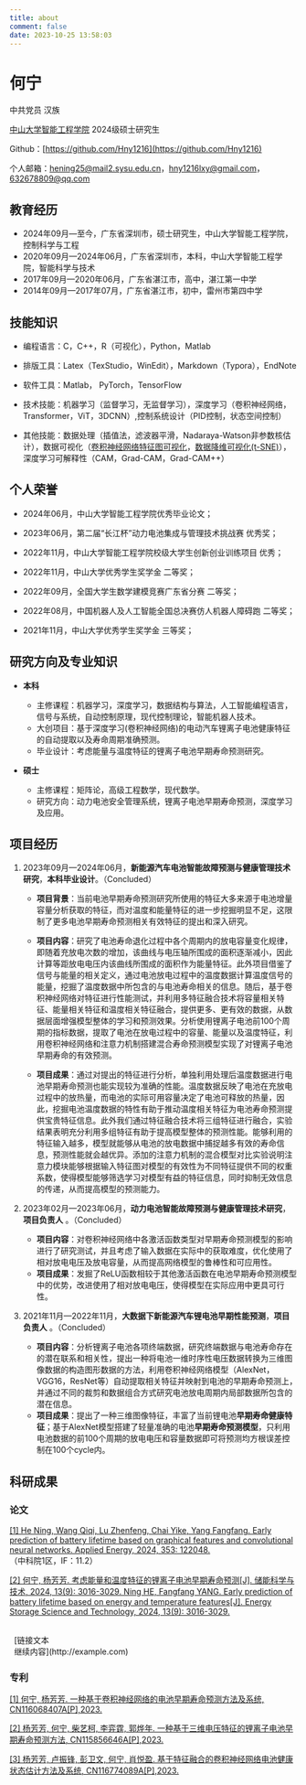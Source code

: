 ```yaml
---
title: about
comment: false
date: 2023-10-25 13:58:03
---
```


# 何宁

中共党员  汉族

[中山大学智能工程学院](https://ise.sysu.edu.cn/index.htm)    2024级硕士研究生

Github：[https://github.com/Hny1216](https://github.com/Hny1216)

个人邮箱：<hening25@mail2.sysu.edu.cn>，<hny1216lxy@gmail.com>，<632678809@qq.com>



## 教育经历

- 2024年09月—至今，广东省深圳市，硕士研究生，中山大学智能工程学院，控制科学与工程
- 2020年09月—2024年06月，广东省深圳市，本科，中山大学智能工程学院，智能科学与技术
- 2017年09月—2020年06月，广东省湛江市，高中，湛江第一中学
- 2014年09月—2017年07月，广东省湛江市，初中，雷州市第四中学



## 技能知识

- 编程语言：C，C++，R（可视化），Python，Matlab

- 排版工具：Latex（TexStudio，WinEdit），Markdown（Typora），EndNote

- 软件工具：Matlab， PyTorch，TensorFlow

- 技术技能：机器学习（监督学习，无监督学习），深度学习（卷积神经网络，Transformer，ViT，3DCNN）,控制系统设计（PID控制，状态空间控制）

- 其他技能：数据处理（插值法，滤波器平滑，Nadaraya-Watson非参数核估计），数据可视化（[卷积神经网络特征图可视化](https://github.com/Hny1216/FeatureMapVisualization.git)，[数据降维可视化(t-SNE)]()），深度学习可解释性（CAM，Grad-CAM，Grad-CAM++）



## 个人荣誉

- 2024年06月，中山大学智能工程学院优秀毕业论文；

- 2023年06月，第二届“长江杯”动力电池集成与管理技术挑战赛 优秀奖；

- 2022年11月，中山大学智能工程学院校级大学生创新创业训练项目 优秀；

- 2022年11月，中山大学优秀学生奖学金 二等奖；

- 2022年09月，全国大学生数学建模竞赛广东省分赛 二等奖；

- 2022年08月，中国机器人及人工智能全国总决赛仿人机器人障碍跑 二等奖；

- 2021年11月，中山大学优秀学生奖学金 三等奖；



## 研究方向及专业知识

- **本科**
  - 主修课程：机器学习，深度学习，数据结构与算法，人工智能编程语言，信号与系统，自动控制原理，现代控制理论，智能机器人技术。
  - 大创项目：基于深度学习(卷积神经网络)的电动汽车锂离子电池健康特征的自动提取以及寿命周期准确预测。
  - 毕业设计：考虑能量与温度特征的锂离子电池早期寿命预测研究。

- **硕士**
  - 主修课程：矩阵论，高级工程数学，现代数学。
  - 研究方向：动力电池安全管理系统，锂离子电池早期寿命预测，深度学习及应用。





## 项目经历

1. 2023年09月—2024年06月，**新能源汽车电池智能故障预测与健康管理技术研究**，**本科毕业设计**。（Concluded）

   - **项目背景**：当前电池早期寿命预测研究所使用的特征大多来源于电池增量容量分析获取的特征，而对温度和能量特征的进一步挖掘明显不足，这限制了更多电池早期寿命预测相关有效特征的提出和深入研究。

   - **项目内容**：研究了电池寿命退化过程中各个周期内的放电容量变化规律，即随着充放电次数的增加，该曲线与电压轴所围成的面积逐渐减小，因此计算等距放电电压内该曲线所围成的面积作为能量特征。此外项目借鉴了信号与能量的相关定义，通过电池放电过程中的温度数据计算温度信号的能量，挖掘了温度数据中所包含的与电池寿命相关的信息。随后，基于卷积神经网络对特征进行性能测试，并利用多特征融合技术将容量相关特征、能量相关特征和温度相关特征融合，提供更多、更有效的数据，从数据层面增强模型整体的学习和预测效果。分析使用锂离子电池前100个周期的指标数据，提取了电池在放电过程中的容量、能量以及温度特征，利用卷积神经网络和注意力机制搭建混合寿命预测模型实现了对锂离子电池早期寿命的有效预测。
   - **项目成果**：通过对提出的特征进行分析，单独利用处理后温度数据进行电池早期寿命预测也能实现较为准确的性能。温度数据反映了电池在充放电过程中的放热量，而电池的实际可用容量决定了电池可释放的热量，因此，挖掘电池温度数据的特性有助于推动温度相关特征为电池寿命预测提供宝贵特征信息。此外我们通过特征融合技术将三组特征进行融合，实验结果表明充分利用多组特征有助于提高模型整体的预测性能。能够利用的特征输入越多，模型就能够从电池的放电数据中捕捉越多有效的寿命信息，预测性能就会越优异。添加的注意力机制的混合模型对比实验说明注意力模块能够根据输入特征图对模型的有效性为不同特征提供不同的权重系数，使得模型能够筛选学习对模型有益的特征信息，同时抑制无效信息的传递，从而提高模型的预测能力。

2. 2023年02月—2023年06月，**动力电池智能故障预测与健康管理技术研究**，**项目负责人** 。（Concluded）
   - **项目内容**：对卷积神经网络中各激活函数类型对早期寿命预测模型的影响进行了研究测试，并且考虑了输入数据在实际中的获取难度，优化使用了相对放电电压及放电容量，从而提高网络模型的鲁棒性和可应用性。
   - **项目成果**：发掘了ReLU函数相较于其他激活函数在电池早期寿命预测模型中的优势，改进使用了相对放电电压，使得模型在实际应用中更具可行性。

3. 2021年11月—2022年11月，**大数据下新能源汽车锂电池早期性能预测**，**项目负责人** 。（Concluded）
   - **项目内容**：分析锂离子电池各项终端数据，研究终端数据与电池寿命存在的潜在联系和相关性，提出一种将电池一维时序性电压数据转换为三维图像数据的构造图形数据的方法，利用卷积神经网络模型（AlexNet，VGG16，ResNet等）自动提取相关特征并映射到电池的早期寿命预测上，并通过不同的裁剪和数据组合方式研究电池放电周期内局部数据所包含的潜在信息。
   - **项目成果**：提出了一种三维图像特征，丰富了当前锂电池**早期寿命健康特征**；基于AlexNet模型搭建了轻量准确的电池**早期寿命预测模型**，只利用电池数据的前100个周期的放电电压和容量数据即可将预测均方根误差控制在100个cycle内。



## 科研成果

### 论文

[[1] He Ning, Wang Qiqi, Lu Zhenfeng, Chai Yike, Yang Fangfang. Early prediction of battery lifetime based on graphical features and convolutional neural networks. Applied Energy, 2024, 353: 122048.](https://www.sciencedirect.com/science/article/pii/S0306261923014125)（中科院1区，IF：11.2）

[[2] 何宁, 杨芳芳. 考虑能量和温度特征的锂离子电池早期寿命预测[J]. 储能科学与技术, 2024, 13(9): 3016-3029.  Ning HE, Fangfang YANG. Early prediction of battery lifetime based on energy and temperature features[J]. Energy Storage Science and Technology, 2024, 13(9): 3016-3029.](https://esst.cip.com.cn/CN/10.19799/j.cnki.2095-4239.2024.0583)

<span style="white-space: pre-wrap;">
  [链接文本
  继续内容](http://example.com)
</span>

### 专利

[[1] 何宁, 杨芳芳. 一种基于卷积神经网络的电池早期寿命预测方法及系统, CN116068407A[P],2023.](http://epub.cnipa.gov.cn/patent/CN116068407A)

[[2] 杨芳芳, 何宁, 柴艺柯, 李弈霆, 郭烨年. 一种基于三维电压特征的锂离子电池早期寿命预测方法, CN115856646A[P],2023.](http://epub.cnipa.gov.cn/patent/CN115856646B?8kt2YOWWXQBD=1698297409975)

[[3] 杨芳芳, 卢振锋, 彭卫文, 何宁, 肖悦盈. 基于特征融合的卷积神经网络电池健康状态估计方法及系统, CN116774089A[P],2023.](http://epub.cnipa.gov.cn/patent/CN116774089A)



